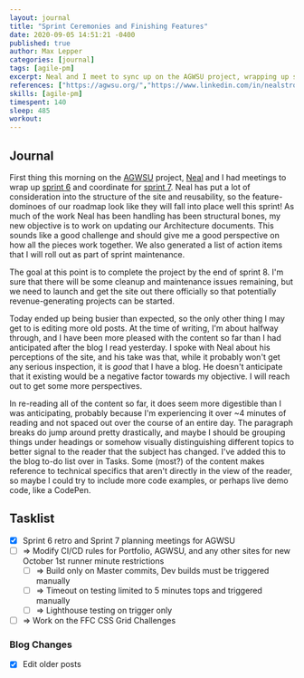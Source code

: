 ```yaml
---
layout: journal
title: "Sprint Ceremonies and Finishing Features"
date: 2020-09-05 14:51:21 -0400
published: true
author: Max Lepper
categories: [journal]
tags: [agile-pm]
excerpt: Neal and I meet to sync up on the AGWSU project, wrapping up sprint 6 and moving forward with projections for sprint 7, and the timeline beyond.
references: ["https://agwsu.org/","https://www.linkedin.com/in/nealstrobl/","https://gitlab.com/neal.strobl/wsu-adventurers-guild/-/issues/92","https://gitlab.com/neal.strobl/wsu-adventurers-guild/-/issues/93"]
skills: [agile-pm]
timespent: 140
sleep: 485
workout: 
---
```


## Journal

First thing this morning on the [AGWSU]({{page.references[0]}}) project, [Neal]({{page.references[1]}}) and I had meetings to wrap up [sprint 6]({{page.references[2]}}) and coordinate for [sprint 7]({{page.references[3]}}). Neal has put a lot of consideration into the structure of the site and reusability, so the feature-dominoes of our roadmap look like they will fall into place well this sprint! As much of the work Neal has been handling has been structural bones, my new objective is to work on updating our Architecture documents. This sounds like a good challenge and should give me a good perspective on how all the pieces work together. We also generated a list of action items that I will roll out as part of sprint maintenance.

The goal at this point is to complete the project by the end of sprint 8. I'm sure that there will be some cleanup and maintenance issues remaining, but we need to launch and get the site out there officially so that potentially revenue-generating projects can be started.

Today ended up being busier than expected, so the only other thing I may get to is editing more old posts. At the time of writing, I'm about halfway through, and I have been more pleased with the content so far than I had anticipated after the blog I read yesterday. I spoke with Neal about his perceptions of the site, and his take was that, while it probably won't get any serious inspection, it is _good_ that I have a blog. He doesn't anticipate that it existing would be a negative factor towards my objective. I will reach out to get some more perspectives.

In re-reading all of the content so far, it does seem more digestible than I was anticipating, probably because I'm experiencing it over ~4 minutes of reading and not spaced out over the course of an entire day. The paragraph breaks do jump around pretty drastically, and maybe I should be grouping things under headings or somehow visually distinguishing different topics to better signal to the reader that the subject has changed. I've added this to the blog to-do list over in Tasks. Some (most?) of the content makes reference to technical specifics that aren't directly in the view of the reader, so maybe I could try to include more code examples, or perhaps live demo code, like a CodePen.

## Tasklist

- [x] Sprint 6 retro and Sprint 7 planning meetings for AGWSU
- [ ] <span title="Task to be added to next entry">=></span> Modify CI/CD rules for Portfolio, AGWSU, and any other sites for new October 1st runner minute restrictions
  - [ ] <span title="Task to be added to next entry">=></span> Build only on Master commits, Dev builds must be triggered manually
  - [ ] <span title="Task to be added to next entry">=></span> Timeout on testing limited to 5 minutes tops and triggered manually
  - [ ] <span title="Task to be added to next entry">=></span> Lighthouse testing on trigger only
- [ ] <span title="Task to be added to next entry">=></span> Work on the FFC CSS Grid Challenges

### Blog Changes
- [x] Edit older posts